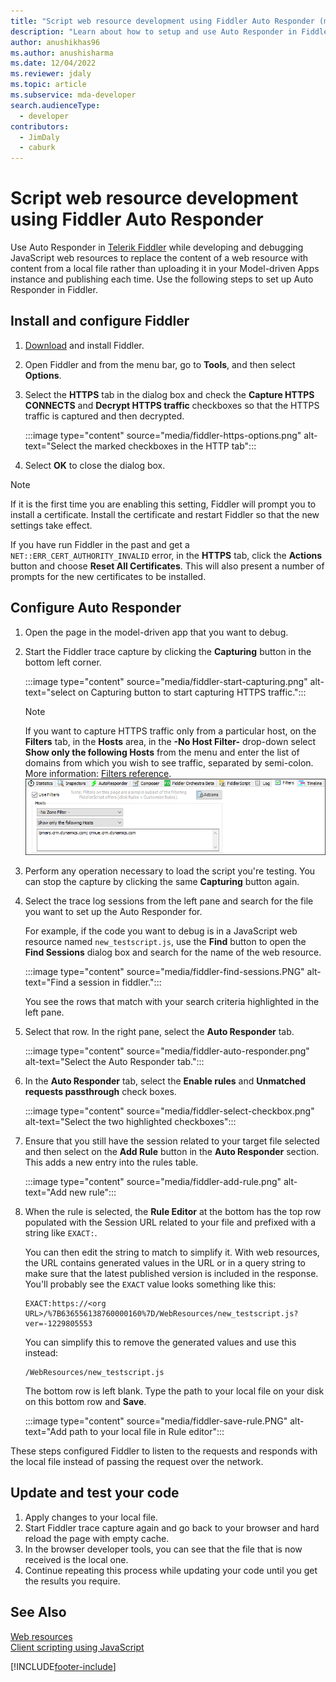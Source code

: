 ```yaml
---
title: "Script web resource development using Fiddler Auto Responder (model-driven apps)"
description: "Learn about how to setup and use Auto Responder in Fiddler for local debugging of JavaScript web resources."
author: anushikhas96
ms.author: anushisharma
ms.date: 12/04/2022
ms.reviewer: jdaly
ms.topic: article
ms.subservice: mda-developer
search.audienceType: 
  - developer
contributors: 
  - JimDaly
  - caburk
---
```

# Script web resource development using Fiddler Auto Responder

 Use Auto Responder in [Telerik Fiddler](https://www.telerik.com/fiddler) while developing and debugging JavaScript web resources to replace the content of a web resource with content from a local file rather than uploading it in your Model-driven Apps instance and publishing each time. Use the following steps to set up Auto Responder in Fiddler.

## Install and configure Fiddler

1. [Download](https://www.telerik.com/download/fiddler) and install Fiddler.
1. Open Fiddler and from the menu bar, go to **Tools**, and then select **Options**.
1. Select the **HTTPS** tab in the dialog box and check the **Capture HTTPS CONNECTS** and **Decrypt HTTPS traffic** checkboxes so that the HTTPS traffic is captured and then decrypted.

   :::image type="content" source="media/fiddler-https-options.png" alt-text="Select the marked checkboxes in the HTTP tab":::

1. Select **OK** to close the dialog box.

> [!NOTE]
> If it is the first time you are enabling this setting, Fiddler will prompt you to install a certificate. Install the certificate and restart Fiddler so that the new settings take effect.
> 
> If you have run Fiddler in the past and get a `NET::ERR_CERT_AUTHORITY_INVALID` error, in the **HTTPS** tab, click the **Actions** button and choose **Reset All Certificates**. This will also present a number of prompts for the new certificates to be installed.

## Configure Auto Responder

1. Open the page in the model-driven app that you want to debug.
1. Start the Fiddler trace capture by clicking the **Capturing** button in the bottom left corner.

   :::image type="content" source="media/fiddler-start-capturing.png" alt-text="select on Capturing button to start capturing HTTPS traffic.":::

   > [!NOTE]
   > If you want to capture HTTPS traffic only from a particular host, on the **Filters** tab, in the **Hosts** area, in the **-No Host Filter-** drop-down select **Show only the following Hosts** from the menu and enter the list of domains from which you wish to see traffic, separated by semi-colon. More information: [Filters reference](https://docs.telerik.com/fiddler/KnowledgeBase/Filters).
   > ![Filter traffic displayed in Fiddler UI.](media/fiddler-filter-traffic.png "Filter traffic displayed in Fiddler UI")

1. Perform any operation necessary to load the script you're testing. You can stop the capture by clicking the same **Capturing** button again.
1. Select the trace log sessions from the left pane and search for the file you want to set up the Auto Responder for.

   For example, if the code you want to debug is in a JavaScript web resource named `new_testscript.js`, use the **Find** button to open the  **Find Sessions** dialog box and search for the name of the web resource.

   :::image type="content" source="media/fiddler-find-sessions.PNG" alt-text="Find a session in fiddler.":::

   You see the rows that match with your search criteria highlighted in the left pane.

1. Select that row. In the right pane, select the **Auto Responder** tab.

   :::image type="content" source="media/fiddler-auto-responder.png" alt-text="Select the Auto Responder tab.":::

1. In the **Auto Responder** tab, select the **Enable rules** and **Unmatched requests passthrough** check boxes.

   :::image type="content" source="media/fiddler-select-checkbox.png" alt-text="Select the two highlighted checkboxes":::

1. Ensure that you still have the session related to your target file selected and then select on the **Add Rule** button in the **Auto Responder** section. This adds a new entry into the rules table.

   :::image type="content" source="media/fiddler-add-rule.png" alt-text="Add new rule":::

1. When the rule is selected, the **Rule Editor** at the bottom has the top row populated with the Session URL related to your file and prefixed with a string like `EXACT:`.

   You can then edit the string to match to simplify it. With web resources, the URL contains generated values in the URL or in a query string to make sure that the latest published version is included in the response. You'll probably see the `EXACT` value looks something like this:

   ```
   EXACT:https://<org URL>/%7B636556138760000160%7D/WebResources/new_testscript.js?    ver=-1229805553
   ```

   You can simplify this to remove the generated values and use this instead:

   ```
   /WebResources/new_testscript.js
   ```

   The bottom row is left blank. Type the path to your local file on your disk on this bottom row and **Save**.

   :::image type="content" source="media/fiddler-save-rule.PNG" alt-text="Add path to your local file in Rule editor":::


These steps configured Fiddler to listen to the requests and responds with the local file instead of passing the request over the network.

## Update and test your code

1. Apply changes to your local file.
1. Start Fiddler trace capture again and go back to your browser and hard reload the page with empty cache.
1. In the browser developer tools, you can see that the file that is now received is the local one.
1. Continue repeating this process while updating your code until you get the results you require.


## See Also

[Web resources](web-resources.md)   
[Client scripting using JavaScript](client-scripting.md)


[!INCLUDE[footer-include](../../includes/footer-banner.md)]
